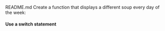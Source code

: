 README.md
Create a function that displays a different soup every day of the week:

#### Use a switch statement
